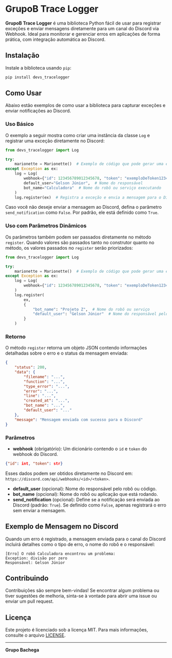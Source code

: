 # GrupoB Trace Logger

**GrupoB Trace Logger** é uma biblioteca Python fácil de usar para registrar exceções e enviar mensagens diretamente para um canal do Discord via Webhook. Ideal para monitorar e gerenciar erros em aplicações de forma prática, com integração automática ao Discord.

## Instalação

Instale a biblioteca usando `pip`:

```bash
pip install devs_tracelogger
```

## Como Usar

Abaixo estão exemplos de como usar a biblioteca para capturar exceções e enviar notificações ao Discord.

### Uso Básico

O exemplo a seguir mostra como criar uma instância da classe `Log` e registrar uma exceção diretamente no Discord:

```python
from devs_tracelogger import Log

try:
    marionette = Marionette()  # Exemplo de código que pode gerar uma exceção
except Exception as ex:
    log = Log(
        webhook={"id": 123456789012345678, "token": "exemploDeToken12345"},
        default_user="Gelson Júnior",  # Nome do responsável
        bot_name="Calculadora"  # Nome do robô ou serviço executando
    )
    log.register(ex)  # Registra a exceção e envia a mensagem para o Discord
```

Caso você não deseje enviar a mensagem ao Discord, defina o parâmetro `send_notification` como `False`. Por padrão, ele está definido como `True`.

### Uso com Parâmetros Dinâmicos

Os parâmetros também podem ser passados diretamente no método `register`. Quando valores são passados tanto no construtor quanto no método, os valores passados no `register` serão priorizados:

```python
from devs_tracelogger import Log

try:
    marionette = Marionette()  # Exemplo de código que pode gerar uma exceção
except Exception as ex:
    log = Log(
        webhook={"id": 123456789012345678, "token": "exemploDeToken12345"}
    )
    log.register(
        ex,
        {
            "bot_name": "Projeto Z",  # Nome do robô ou serviço
            "default_user": "Gelson Júnior"  # Nome do responsável pelo código
        }
    )
```

### Retorno

O método `register` retorna um objeto JSON contendo informações detalhadas sobre o erro e o status da mensagem enviada:

```json
{
    "status": 200,
    "data": {
        "filename": "...",
        "function": "...",
        "type_error": "...",
        "error": "...",
        "line": "...",
        "created_at": "...",
        "bot_name": "...",
        "default_user": "..."
    },
    "message": "Mensagem enviada com sucesso para o Discord"
}
```

### Parâmetros

- **webhook** (obrigatório): Um dicionário contendo o `id` e `token` do webhook do Discord.

```json
{"id": int, "token": str}
```

Esses dados podem ser obtidos diretamente no Discord em: `https://discord.com/api/webhooks/<id>/<token>`.

- **default_user** (opcional): Nome do responsável pelo robô ou código.
- **bot_name** (opcional): Nome do robô ou aplicação que está rodando.
- **send_notification** (opcional): Define se a notificação será enviada ao Discord (padrão: `True`). Se definido como `False`, apenas registrará o erro sem enviar a mensagem.

## Exemplo de Mensagem no Discord

Quando um erro é registrado, a mensagem enviada para o canal do Discord incluirá detalhes como o tipo de erro, o nome do robô e o responsável:

```
[Erro] O robô Calculadora encontrou um problema:
Exception: divisão por zero
Responsável: Gelson Júnior
```

## Contribuindo

Contribuições são sempre bem-vindas! Se encontrar algum problema ou tiver sugestões de melhoria, sinta-se à vontade para abrir uma issue ou enviar um pull request.

## Licença

Este projeto é licenciado sob a licença MIT. Para mais informações, consulte o arquivo [LICENSE](LICENSE).

---

**Grupo Bachega**

